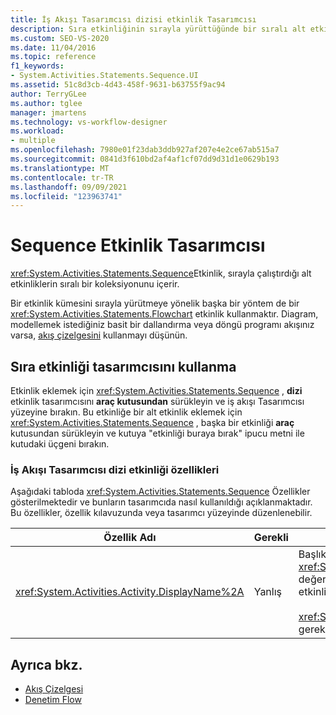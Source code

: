 ```yaml
---
title: İş Akışı Tasarımcısı dizisi etkinlik Tasarımcısı
description: Sıra etkinliğinin sırayla yürüttüğünde bir sıralı alt etkinlik koleksiyonunu nasıl içerdiğini öğrenin.
ms.custom: SEO-VS-2020
ms.date: 11/04/2016
ms.topic: reference
f1_keywords:
- System.Activities.Statements.Sequence.UI
ms.assetid: 51c8d3cb-4d43-458f-9631-b63755f9ac94
author: TerryGLee
ms.author: tglee
manager: jmartens
ms.technology: vs-workflow-designer
ms.workload:
- multiple
ms.openlocfilehash: 7980e01f23dab3ddb927af207e4e2ce67ab515a7
ms.sourcegitcommit: 0841d3f610bd2af4af1cf07dd9d31d1e0629b193
ms.translationtype: MT
ms.contentlocale: tr-TR
ms.lasthandoff: 09/09/2021
ms.locfileid: "123963741"
---
```

# <a name="sequence-activity-designer"></a>Sequence Etkinlik Tasarımcısı

<xref:System.Activities.Statements.Sequence>Etkinlik, sırayla çalıştırdığı alt etkinliklerin sıralı bir koleksiyonunu içerir.

Bir etkinlik kümesini sırayla yürütmeye yönelik başka bir yöntem de bir <xref:System.Activities.Statements.Flowchart> etkinlik kullanmaktır. Diagram, modellemek istediğiniz basit bir dallandırma veya döngü programı akışınız varsa, [akış çizelgesini](../workflow-designer/flowchart-activity-designer.md) kullanmayı düşünün.

## <a name="using-the-sequence-activity-designer"></a>Sıra etkinliği tasarımcısını kullanma

Etkinlik eklemek için <xref:System.Activities.Statements.Sequence> , **dizi** etkinlik tasarımcısını **araç kutusundan** sürükleyin ve iş akışı Tasarımcısı yüzeyine bırakın. Bu etkinliğe bir alt etkinlik eklemek için <xref:System.Activities.Statements.Sequence> , başka bir etkinliği **araç** kutusundan sürükleyin ve kutuya "etkinliği buraya bırak" ipucu metni ile kutudaki üçgeni bırakın.

### <a name="sequence-activity-properties-in-the-workflow-designer"></a>İş Akışı Tasarımcısı dizi etkinliği özellikleri

Aşağıdaki tabloda <xref:System.Activities.Statements.Sequence> Özellikler gösterilmektedir ve bunların tasarımcıda nasıl kullanıldığı açıklanmaktadır. Bu özellikler, özellik kılavuzunda veya tasarımcı yüzeyinde düzenlenebilir.

|Özellik Adı|Gerekli|Kullanım|
|-|--------------|-|
|<xref:System.Activities.Activity.DisplayName%2A>|Yanlış|Başlıktaki etkinlik tasarımcısının kolay adını belirtir <xref:System.Activities.Statements.Sequence> . Varsayılan değer dizidir. Değer, özellik kılavuzunda veya doğrudan etkinlik tasarımcısının üst bilgisinde düzenlenebilir.<br /><br /> <xref:System.Activities.Activity.DisplayName%2A>Kesinlikle gerekli olmasa da, bir tane kullanmak en iyi uygulamadır.|

## <a name="see-also"></a>Ayrıca bkz.

- [Akış Çizelgesi](../workflow-designer/flowchart-activity-designer.md)
- [Denetim Flow](../workflow-designer/control-flow-activity-designers.md)